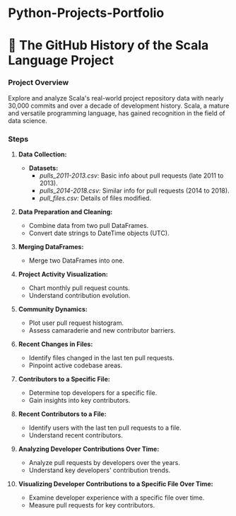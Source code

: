 # Python-Projects-Portfolio
# 🚀 **The GitHub History of the Scala Language Project**

### **Project Overview**

Explore and analyze Scala's real-world project repository data with nearly 30,000 commits and over a decade of development history. Scala, a mature and versatile programming language, has gained recognition in the field of data science.

### **Steps**

1. **Data Collection:**
   - **Datasets:**
     - *pulls_2011-2013.csv:* Basic info about pull requests (late 2011 to 2013).
     - *pulls_2014-2018.csv:* Similar info for pull requests (2014 to 2018).
     - *pull_files.csv:* Details of files modified.

2. **Data Preparation and Cleaning:**
   - Combine data from two pull DataFrames.
   - Convert date strings to DateTime objects (UTC).

3. **Merging DataFrames:**
   - Merge two DataFrames into one.

4. **Project Activity Visualization:**
   - Chart monthly pull request counts.
   - Understand contribution evolution.

5. **Community Dynamics:**
   - Plot user pull request histogram.
   - Assess camaraderie and new contributor barriers.

6. **Recent Changes in Files:**
   - Identify files changed in the last ten pull requests.
   - Pinpoint active codebase areas.

7. **Contributors to a Specific File:**
   - Determine top developers for a specific file.
   - Gain insights into key contributors.

8. **Recent Contributors to a File:**
   - Identify users with the last ten pull requests to a file.
   - Understand recent contributors.

9. **Analyzing Developer Contributions Over Time:**
   - Analyze pull requests by developers over the years.
   - Understand key developers' contribution trends.

10. **Visualizing Developer Contributions to a Specific File Over Time:**
    - Examine developer experience with a specific file over time.
    - Measure pull requests for key contributors.
